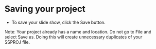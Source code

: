 # Saving your project

* To save your slide show, click the Save button.

Note: Your project already has a name and location. Do not go to File and select Save as. Doing this will create unnecessary duplicates of your SSPROJ file.


